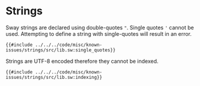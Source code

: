 # Strings

Sway strings are declared using double-quotes `"`. Single quotes `'` cannot be used. Attempting to define a string with single-quotes will result in an error.

```sway
{{#include ../../../code/misc/known-issues/strings/src/lib.sw:single_quotes}}
```

Strings are UTF-8 encoded therefore they cannot be indexed.

```sway
{{#include ../../../code/misc/known-issues/strings/src/lib.sw:indexing}}
```
